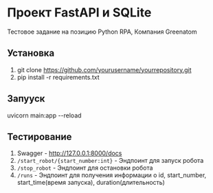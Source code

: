 # Проект FastAPI и SQLite

Тестовое задание на позицию Python RPA, Компания Greenatom

## Установка

1. git clone https://github.com/yourusername/yourrepository.git
2. pip install -r requirements.txt

## Запууск
uvicorn main:app --reload

## Тестирование

1. Swagger - http://127.0.0.1:8000/docs
2. `/start_robot/{start_number:int}` - Эндпоинт для запуск робота
3. `/stop_robot` - Эндпоинт для остановки робота
4. `/runs` - Эндпоинт для получения информации о id, start_number, start_time(время запуска), duration(длительность)
